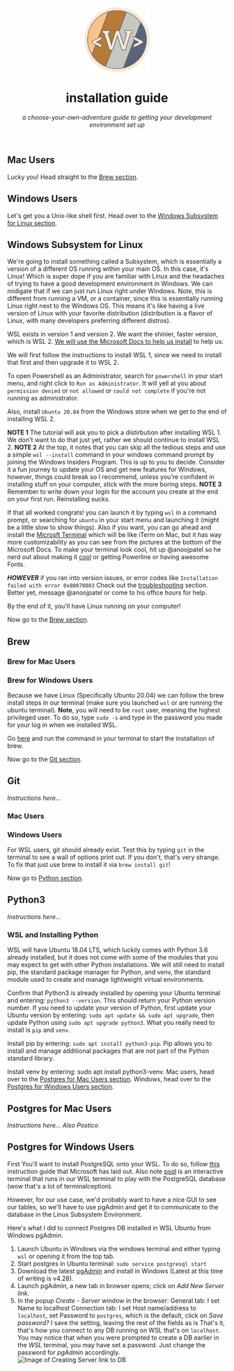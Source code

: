 <p align="center">
<img src="https://github.com/TheWITProject/installation_guide/blob/main/wit-button.png?raw=true" alt="" height="150" width="150"/>
</p>
<h1 align="center">installation guide</h1>
<p align="center"><i>a choose-your-own-adventure guide to getting your development environment set up</i></p>
<br />

## Mac Users
Lucky you! Head straight to the [Brew section](#brew).


## Windows Users
Let's get you a Unix-like shell first. Head over to the [Windows Subsystem for Linux section](#windows-subsystem-for-linux).


## Windows Subsystem for Linux
We're going to install something called a Subsystem, which is essentially a version of a different OS running within your main OS.
In this case, it's Linux! Which is super dope if you are familiar with Linux and the headaches of trying to have a good development 
environment in Windows. We can midigate that if we can just run Linux right under Windows.
Note, this is different from running a VM, or a container, since this is essentially running Linux right next to the Windows OS. This
means it's like having a live version of Linux with your favorite distribution (distribution is a flavor of Linux, with many developers preferring
different distros). 

WSL exists in version 1 and version 2. We want the shinier, faster version, which is WSL 2. 
[We will use the Microsoft Docs to help us install](https://docs.microsoft.com/en-us/windows/wsl/install-win10) to help us.


We will first follow the instructions to install WSL 1, since we need to install that first and then upgrade it to WSL 2.

To open Powershell as an Administrator, search for `powershell` in your start menu, and right click to `Run as Administrator`. It will yell at you about `permission denied`
or `not allowed` or `could not complete` if you're not running as administrator.

Also, install `Ubuntu 20.04` from the Windows store when we get to the end of installing WSL 2.

**NOTE 1** The tutorial will ask you to pick a distirbution after installing WSL 1. We don't want to do that just yet, rather we 
should continue to install WSL 2. 
**NOTE 2** At the top, it notes that you can skip all the tedious steps and use a simple `wsl --install` command in your windows command prompt by joining 
the Windows Insiders Program. This is up to you to decide. Consider it a fun journey to update your OS and get new features for Windows, however, things could break
so I recommend, unless you're confident in installing stuff on your computer, stick with the more boring steps.
**NOTE 3** Remember to write down your login for the account you create at the end on your first run. Reinstalling sucks.

If that all worked congrats! you can launch it by typing `wsl` in a command prompt, or searching for `ubuntu` in your start menu and launching it (might be a little slow to show things).
Also if you want, you can go ahead and install the [Microsft Terminal](https://docs.microsoft.com/en-us/windows/terminal/get-started) which will be like iTerm on Mac, but it has way more customizability as you can see from the pictures
at the bottom of the Microsoft Docs. To make your terminal look cool, hit up @anoojpatel so he nerd out about making it [cool](https://docs.microsoft.com/en-us/windows/terminal/custom-terminal-gallery/custom-schemes) or getting Powerline or having awesome Fonts. 

_**HOWEVER**_ if you ran into version issues, or error codes like `Installation failed with error 0x80070003` Check out the [troubleshooting](https://docs.microsoft.com/en-us/windows/wsl/install-win10#troubleshooting-installation) section. Better yet, message @anoojpatel or come to his office hours for help.

By the end of it, you'll have Linux running on your computer!

Now go to the [Brew section](#brew).


## Brew

### Brew for Mac Users

### Brew for Windows Users
Because we have Linux (Specifically Ubuntu 20.04) we can follow the brew install steps in our terminal (make sure you launched `wsl` or are running the ubuntu terminal).
**Note**, you will need to be `root` user, meaning the highest privileged user. To do so, type `sudo -s` and type in the password you made for your log in when we installed WSL.

Go [here](https://brew.sh/) and run the command in your terminal to start the installation of brew.

Now go to the [Git section](#git).


## Git
_Instructions here..._

### Mac Users

### Windows Users
For WSL users, git should already exist. Test this by typing `git` in the terminal to see a wall of options print out. If you don't, that's very strange. To fix that just use
brew to install it via `brew install git`!

Now go to [Python section](#python3).


## Python3
_Instructions here..._

### WSL and Installing Python
WSL will have Ubuntu 18.04 LTS, which luckily comes with Python 3.6 already installed, but it does not come with some of the modules that you may expect to get with other Python installations. We will still need to install pip, the standard package manager for Python, and venv, the standard module used to create and manage lightweight virtual environments.

Confirm that Python3 is already installed by opening your Ubuntu terminal and entering: `python3 --version`. This should return your Python version number. If you need to update your version of Python, first update your Ubuntu version by entering: `sudo apt update && sudo apt upgrade`, then update Python using `sudo apt upgrade python3`.
What you really need to install is `pip` and `venv`.

Install pip by entering: `sudo apt install python3-pip`. Pip allows you to install and manage additional packages that are not part of the Python standard library.

Install venv by entering: sudo apt install python3-venv.
Mac users, head over to the [Postgres for Mac Users section](#postgres-for-mac-users). Windows, head over to the [Postgres for Windows Users section](#postgres-for-windows-users).


## Postgres for Mac Users
_Instructions here..._
_Also Postico_


## Postgres for Windows Users
First You'll want to install PostgreSQL onto your WSL. To do so, follow [this](https://docs.microsoft.com/en-us/windows/wsl/tutorials/wsl-database#install-postgresql) instruction guide that Microsoft has laid out. 
Also note [psql](https://www.postgresql.org/docs/10/app-psql.html) is an interactive terminal that runs in our WSL terminal to play with the PostgreSQL database (wow that's a lot of terminalception).

However, for our use case, we'd probably want to have a nice GUI to see our tables, so we'll have to use pgAdmin and get it to communicate to the database in the Linux Subsystem Environment. 

Here's what I did to connect Postgres DB installed in WSL Ubuntu from Windows pgAdmin.

1. Launch Ubuntu in Windows via the windows terminal and either typing `wsl` or opening it from the top tab.
2. Start postgres in Ubuntu terminal: `sudo service postgresql start`
3. Download the latest [pgAdmin](https://www.pgadmin.org/download/pgadmin-4-windows/) and install in Windows (Latest at this time of writing is v4.28).
4. Launch pgAdmin, a new tab in browser opens; click on _Add New Server link_.
5. In the popup _Create - Server_ window in the browser:
    General tab: I set Name to localhost
    Connection tab: I set Host name/address to `localhost`, set Password to `postgres`, which is the default, click on _Save password?_
    I save the setting, leaving the rest of the fields as is
That's it, that's how you connect to any DB running on WSL that's on `localhost`. You may notice that when you were prompted to create a DB earlier in the _WSL_ terminal, you may have set a password. Just change 
the password for _pgAdmin_ accordingly.
![Image of Creating Server link to DB](https://i.stack.imgur.com/LOhGV.png)

